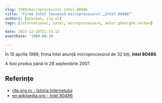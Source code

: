 ```yaml
---
slug: 1989/microprocesorul-intel-80486
title: 'Firma Intel lansează microprocesorul „Intel 80486”'
authors: [gserban, ilg-ul]
tags: [international, intel, microprocesoare, autor:gheorghe.serban]

date: 2023-12-28T21:53:13
eventDate: '1989-04-10'

---
```


În 10 aprilie 1989, firma Intel anunță microprocesorul de 32 biți, **Intel 80486**.

<!-- truncate -->

A fost produs până în 28 septembrie 2007.

## Referințe

- [rite.org.ro - Istoria Internetului](https://rite.org.ro/istoria-internetului/)
- [en.wikipedia.org - Intel 80486](https://en.wikipedia.org/wiki/I486)
